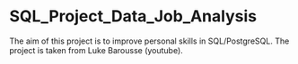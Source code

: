 # SQL_Project_Data_Job_Analysis
The aim of this project is to improve personal skills in SQL/PostgreSQL. The project is taken from Luke Barousse (youtube).

